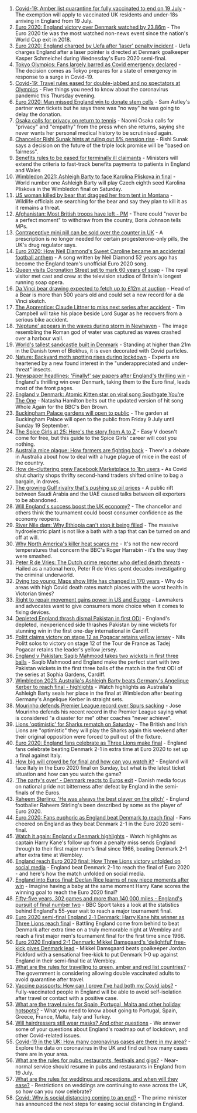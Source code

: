 1. [Covid-19: Amber list quarantine for fully vaccinated to end on 19 July](https://www.bbc.co.uk/news/uk-57763173) - The exemption will apply to vaccinated UK residents and under-18s arriving in England from 19 July.
2. [Euro 2020: England victory over Denmark watched by 23.86m](https://www.bbc.co.uk/news/entertainment-arts-57763355) - The Euro 2020 tie was the most watched non-news event since the nation's World Cup exit in 2018.
3. [Euro 2020: England charged by Uefa after 'laser' penalty incident](https://www.bbc.co.uk/sport/football/57763001) - Uefa charges England after a laser pointer is directed at Denmark goalkeeper Kasper Schmeichel during Wednesday's Euro 2020 semi-final.
4. [Tokyo Olympics: Fans largely barred as Covid emergency declared](https://www.bbc.co.uk/news/world-asia-57760883) - The decision comes as Tokyo prepares for a state of emergency in response to a surge in Covid-19.
5. [Covid-19: Travel rules eased for double-jabbed and no spectators at Olympics](https://www.bbc.co.uk/news/uk-57767035) - Five things you need to know about the coronavirus pandemic this Thursday evening.
6. [Euro 2020: Man missed England win to donate stem cells](https://www.bbc.co.uk/news/uk-england-birmingham-57763362) - Sam Astley's partner won tickets but he says there was "no way" he was going to delay the donation.
7. [Osaka calls for privacy on return to tennis](https://www.bbc.co.uk/sport/tennis/57767495) - Naomi Osaka calls for "privacy" and "empathy" from the press when she returns, saying she never wants her personal medical history to be scrutinised again.
8. [Chancellor Rishi Sunak hints at ruling out 8% pension rise](https://www.bbc.co.uk/news/business-57762787) - Rishi Sunak says a decision on the future of the triple lock promise will be "based on fairness".
9. [Benefits rules to be eased for terminally ill claimants](https://www.bbc.co.uk/news/uk-politics-57767375) - Ministers will extend the criteria to fast-track benefits payments to patients in England and Wales
10. [Wimbledon 2021: Ashleigh Barty to face Karolina Pliskova in final](https://www.bbc.co.uk/sport/tennis/57766276) - World number one Ashleigh Barty will play Czech eighth seed Karolina Pliskova in the Wimbledon final on Saturday.
11. [US woman killed by bear that dragged her from tent in Montana](https://www.bbc.co.uk/news/world-us-canada-57763443) - Wildlife officials are searching for the bear and say they plan to kill it as it remains a threat.
12. [Afghanistan: Most British troops have left - PM](https://www.bbc.co.uk/news/uk-57746335) - There could "never be a perfect moment" to withdraw from the country, Boris Johnson tells MPs.
13. [Contraceptive mini pill can be sold over the counter in UK](https://www.bbc.co.uk/news/health-57384096) - A prescription is no longer needed for certain progesterone-only pills, the UK's drug regulator says.
14. [Euro 2020: How Neil Diamond's Sweet Caroline became an accidental football anthem](https://www.bbc.co.uk/news/entertainment-arts-57761227) - A song written by Neil Diamond 52 years ago has become the England team's unofficial Euro 2020 song.
15. [Queen visits Coronation Street set to mark 60 years of soap](https://www.bbc.co.uk/news/uk-england-manchester-57764192) - The royal visitor met cast and crew at the television studios of Britain's longest running soap opera.
16. [Da Vinci bear drawing expected to fetch up to £12m at auction](https://www.bbc.co.uk/news/world-europe-57735318) - Head of a Bear is more than 500 years old and could set a new record for a da Vinci sketch.
17. [The Apprentice: Claude Littner to miss next series after accident](https://www.bbc.co.uk/news/entertainment-arts-57761478) - Tim Campbell will take his place beside Lord Sugar as he recovers from a serious bike accident.
18. ['Neptune' appears in the waves during storm in Newhaven](https://www.bbc.co.uk/news/uk-england-sussex-57770547) - The image resembling the Roman god of water was captured as waves crashed over a harbour wall.
19. [World's tallest sandcastle built in Denmark](https://www.bbc.co.uk/news/world-europe-57757530) - Standing at higher than 21m in the Danish town of Blokhus, it is even decorated with Covid particles.
20. [Nature: Backyard moth spotting rises during lockdown](https://www.bbc.co.uk/news/science-environment-57742701) - Experts are heartened by a new found interest in the "underappreciated and under-threat" insects.
21. [Newspaper headlines: 'Finally!' say papers after England's thrilling win](https://www.bbc.co.uk/news/blogs-the-papers-57758220) - England's thrilling win over Denmark, taking them to the Euro final, leads most of the front pages.
22. [England v Denmark: Atomic Kitten star on viral song Southgate You're The One](https://www.bbc.co.uk/news/uk-57757529) - Natasha Hamilton belts out the updated version of hit song Whole Again for the BBC's Ben Brown.
23. [Buckingham Palace gardens will open to public](https://www.bbc.co.uk/news/uk-57688738) - The garden at Buckingham Palace will open to the public from Friday 9 July until Sunday 19 September.
24. [The Spice Girls at 25: Here's the story from A to Z](https://www.bbc.co.uk/news/entertainment-arts-57734073) - Easy V doesn't come for free, but this guide to the Spice Girls' career will cost you nothing.
25. [Australia mice plague: How farmers are fighting back](https://www.bbc.co.uk/news/world-australia-57698822) - There's a debate in Australia about how to deal with a huge plague of mice in the east of the country.
26. [How de-cluttering grew Facebook Marketplace to 1bn users](https://www.bbc.co.uk/news/business-57733724) - As Covid shut charity shops thrifty second-hand traders shifted online to bag a bargain, in droves.
27. [The growing Gulf rivalry that's pushing up oil prices](https://www.bbc.co.uk/news/world-middle-east-57753667) - A public rift between Saudi Arabia and the UAE caused talks between oil exporters to be abandoned.
28. [Will England's success boost the UK economy?](https://www.bbc.co.uk/news/business-57746627) - The chancellor and others think the tournament could boost consumer confidence as the economy reopens.
29. [River Nile dam: Why Ethiopia can't stop it being filled](https://www.bbc.co.uk/news/world-africa-53432948) - The massive hydroelectric plant is not like a bath with a tap that can be turned on and off at will.
30. [Why North America's killer heat scares me](https://www.bbc.co.uk/news/world-us-canada-57729502) - It's not the new record temperatures that concern the BBC's Roger Harrabin - it's the way they were smashed.
31. [Peter R de Vries: The Dutch crime reporter who defied death threats](https://www.bbc.co.uk/news/world-europe-57753547) - Hailed as a national hero, Peter R de Vries spent decades investigating the criminal underworld.
32. [Dying too young: Maps show little has changed in 170 years](https://www.bbc.co.uk/news/health-57730353) - Why do areas with high Covid death rates match places with the worst health in Victorian times?
33. [Right to repair movement gains power in US and Europe](https://www.bbc.co.uk/news/technology-57744091) - Lawmakers and advocates want to give consumers more choice when it comes to fixing devices.
34. [Depleted England thrash dismal Pakistan in first ODI](https://www.bbc.co.uk/sport/cricket/57765815) - England's depleted, inexperienced side thrashes Pakistan by nine wickets for stunning win in the first one-day international in Cardiff.
35. [Politt claims victory on stage 12 as Pogacar retains yellow jersey](https://www.bbc.co.uk/sport/cycling/57768351) - Nils Politt solos to victory on stage 12 of the Tour de France as Tadej Pogacar retains the leader's yellow jersey.
36. [England v Pakistan: Saqib Mahmood takes two wickets in first three balls](https://www.bbc.co.uk/sport/av/cricket/57766527) - Saqib Mahmood and England make the perfect start with two Pakistan wickets in the first three balls of the match in the first ODI of the series at Sophia Gardens, Cardiff.
37. [Wimbledon 2021: Australia's Ashleigh Barty beats Germany's Angelique Kerber to reach final - highlights](https://www.bbc.co.uk/sport/av/tennis/57770266) - Watch highlights as Australia's Ashleigh Barty seals her place in the final at Wimbledon after beating Germany's Angelique Kerber in straight sets.
38. [Mourinho defends Premier League record over Spurs sacking](https://www.bbc.co.uk/sport/football/57768228) - Jose Mourinho defends his recent record in the Premier League saying what is considered "a disaster for me" other coaches "never achieve".
39. [Lions 'optimistic' for Sharks rematch on Saturday](https://www.bbc.co.uk/sport/rugby-union/57763970) - The British and Irish Lions are "optimistic" they will play the Sharks again this weekend after their original opposition were forced to pull out of the fixture.
40. [Euro 2020: England fans celebrate as Three Lions make final](https://www.bbc.co.uk/news/uk-england-57758930) - England fans celebrate beating Denmark 2-1 in extra time at Euro 2020 to set up a final against Italy.
41. [How big will crowd be for final and how can you watch it?](https://www.bbc.co.uk/sport/football/57753948) - England will face Italy in the Euro 2020 final on Sunday, but what is the latest ticket situation and how can you watch the game?
42. ['The party's over' - Denmark reacts to Euros exit](https://www.bbc.co.uk/news/world-europe-57760685) - Danish media focus on national pride not bitterness after defeat by England in the semi-finals of the Euros.
43. [Raheem Sterling: 'He was always the best player on the pitch'](https://www.bbc.co.uk/news/newsbeat-57762322) - England footballer Raheem Stirling's been described by some as the player of Euro 2020.
44. [Euro 2020: Fans euphoric as England beat Denmark to reach final](https://www.bbc.co.uk/news/in-pictures-57743446) - Fans cheered on England as they beat Denmark 2-1 in the Euro 2020 semi-final.
45. [Watch it again: England v Denmark highlights](https://www.bbc.co.uk/sport/av/football/57758390) - Watch highlights as captain Harry Kane's follow up from a penalty miss sends England through to their first major men's final since 1966, beating Denmark 2-1 after extra time at Wembley.
46. [England reach Euro 2020 final: How Three Lions victory unfolded on social media](https://www.bbc.co.uk/sport/football/57758140) - England beat Denmark 2-1 to reach the final of Euro 2020 - and here's how the match unfolded on social media.
47. [England into Euros final: Declan Rice learns of new niece moments after win](https://www.bbc.co.uk/sport/football/57758633) - Imagine having a baby at the same moment Harry Kane scores the winning goal to reach the Euro 2020 final?
48. [Fifty-five years, 302 games and more than 140,000 miles - England's pursuit of final number two](https://www.bbc.co.uk/sport/football/57734046) - BBC Sport takes a look at the statistics behind England's 55-year wait to reach a major tournament final.
49. [Euro 2020 semi-final England 2-1 Denmark: Harry Kane hits winner as Three Lions reach final](https://www.bbc.co.uk/sport/football/51198755) - Battling England come from behind to beat Denmark after extra time on a truly memorable night at Wembley and reach a first major men's tournament final for the first time since 1966.
50. [Euro 2020 England 2-1 Denmark: Mikkel Damsgaard's 'delightful' free-kick gives Denmark lead](https://www.bbc.co.uk/sport/av/football/57757682) - Mikkel Damsgaard beats goalkeeper Jordan Pickford with a sensational free-kick to put Denmark 1-0 up against England in their semi-final tie at Wembley.
51. [What are the rules for travelling to green, amber and red list countries?](https://www.bbc.co.uk/news/explainers-52544307) - The government is considering allowing double vaccinated adults to avoid quarantine after travel.
52. [Vaccine passports: How can I prove I've had both my Covid jabs?](https://www.bbc.co.uk/news/explainers-55718553) - Fully-vaccinated people in England will be able to avoid self-isolation after travel or contact with a positive case.
53. [What are the travel rules for Spain, Portugal, Malta and other holiday hotspots?](https://www.bbc.co.uk/news/explainers-56997931) - What you need to know about going to Portugal, Spain, Greece, France, Malta, Italy and Turkey.
54. [Will hairdressers still wear masks? And other questions](https://www.bbc.co.uk/news/world-asia-china-51176409) - We answer some of your questions about England's roadmap out of lockdown, and other Covid-related issues.
55. [Covid-19 in the UK: How many coronavirus cases are there in my area?](https://www.bbc.co.uk/news/uk-51768274) - Explore the data on coronavirus in the UK and find out how many cases there are in your area.
56. [What are the rules for pubs, restaurants, festivals and gigs?](https://www.bbc.co.uk/news/business-52977388) - Near-normal service should resume in pubs and restaurants in England from 19 July.
57. [What are the rules for weddings and receptions, and when will they ease?](https://www.bbc.co.uk/news/explainers-52811509) - Restrictions on weddings are continuing to ease across the UK, so how can you now celebrate?
58. [Covid: Why is social distancing coming to an end?](https://www.bbc.co.uk/news/uk-51506729) - The prime minister has announced the next steps for easing social distancing in England.
